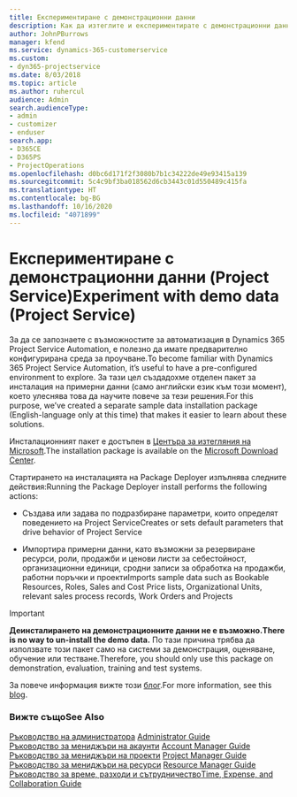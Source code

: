 ```yaml
---
title: Експериментиране с демонстрационни данни
description: Как да изтеглите и експериментирате с демонстрационни данни за Project Service Automation.
author: JohnPBurrows
manager: kfend
ms.service: dynamics-365-customerservice
ms.custom:
- dyn365-projectservice
ms.date: 8/03/2018
ms.topic: article
ms.author: ruhercul
audience: Admin
search.audienceType:
- admin
- customizer
- enduser
search.app:
- D365CE
- D365PS
- ProjectOperations
ms.openlocfilehash: d0bc6d171f2f3080b7b1c34222de49e93415a139
ms.sourcegitcommit: 5c4c9bf3ba018562d6cb3443c01d550489c415fa
ms.translationtype: HT
ms.contentlocale: bg-BG
ms.lasthandoff: 10/16/2020
ms.locfileid: "4071899"
---
```

# <a name="experiment-with-demo-data-project-service"></a><span data-ttu-id="ea01c-103">Експериментиране с демонстрационни данни (Project Service)</span><span class="sxs-lookup"><span data-stu-id="ea01c-103">Experiment with demo data (Project Service)</span></span>

<span data-ttu-id="ea01c-104">За да се запознаете с възможностите за автоматизация в Dynamics 365 Project Service Automation, е полезно да имате предварително конфигурирана среда за проучване.</span><span class="sxs-lookup"><span data-stu-id="ea01c-104">To become familiar with Dynamics 365 Project Service Automation, it’s useful to have a pre-configured environment to explore.</span></span> <span data-ttu-id="ea01c-105">За тази цел създадохме отделен пакет за инсталация на примерни данни (само английски език към този момент), което улеснява това да научите повече за тези решения.</span><span class="sxs-lookup"><span data-stu-id="ea01c-105">For this purpose, we’ve created a separate sample data installation package (English-language only at this time) that makes it easier to learn about these solutions.</span></span> 

<span data-ttu-id="ea01c-106">Инсталационният пакет е достъпен в [Центъра за изтегляния на Microsoft](https://go.microsoft.com/fwlink/?linkid=859966).</span><span class="sxs-lookup"><span data-stu-id="ea01c-106">The installation package is available on the [Microsoft Download Center](https://go.microsoft.com/fwlink/?linkid=859966).</span></span>  

<span data-ttu-id="ea01c-107">Стартирането на инсталацията на Package Deployer изпълнява следните действия:</span><span class="sxs-lookup"><span data-stu-id="ea01c-107">Running the Package Deployer install performs the following actions:</span></span> 
  
-   <span data-ttu-id="ea01c-108">Създава или задава по подразбиране параметри, които определят поведението на Project Service</span><span class="sxs-lookup"><span data-stu-id="ea01c-108">Creates or sets default parameters that drive behavior of Project Service</span></span>  
  
-   <span data-ttu-id="ea01c-109">Импортира примерни данни, като възможни за резервиране ресурси, роли, продажби и ценови листи за себестойност, организационни единици, сродни записи за обработка на продажби, работни поръчки и проекти</span><span class="sxs-lookup"><span data-stu-id="ea01c-109">Imports sample data such as Bookable Resources, Roles, Sales and Cost Price lists, Organizational Units, relevant sales process records, Work Orders and Projects</span></span>    
  
> [!IMPORTANT]
> <span data-ttu-id="ea01c-110">**Деинсталирането на демонстрационните данни не е възможно.**</span><span class="sxs-lookup"><span data-stu-id="ea01c-110">**There is no way to un-install the demo data.**</span></span> <span data-ttu-id="ea01c-111">По тази причина трябва да използвате този пакет само на системи за демонстрация, оценяване, обучение или тестване.</span><span class="sxs-lookup"><span data-stu-id="ea01c-111">Therefore, you should only use this package on demonstration, evaluation, training and test systems.</span></span>

<span data-ttu-id="ea01c-112">За повече информация вижте този [блог](https://blogs.msdn.microsoft.com/crm/2017/10/24/microsoft-dynamics-365-for-field-service-and-project-service-automation-sample-data).</span><span class="sxs-lookup"><span data-stu-id="ea01c-112">For more information, see this [blog](https://blogs.msdn.microsoft.com/crm/2017/10/24/microsoft-dynamics-365-for-field-service-and-project-service-automation-sample-data).</span></span>





  
### <a name="see-also"></a><span data-ttu-id="ea01c-113">Вижте също</span><span class="sxs-lookup"><span data-stu-id="ea01c-113">See Also</span></span>  
 <span data-ttu-id="ea01c-114">[Ръководство на администратора](../psa/admin-guide.md) </span><span class="sxs-lookup"><span data-stu-id="ea01c-114">[Administrator Guide](../psa/admin-guide.md) </span></span>  
 <span data-ttu-id="ea01c-115">[Ръководство за мениджъри на акаунти](../psa/account-manager-guide.md) </span><span class="sxs-lookup"><span data-stu-id="ea01c-115">[Account Manager Guide](../psa/account-manager-guide.md) </span></span>  
 <span data-ttu-id="ea01c-116">[Ръководство за мениджъри на проекти](../psa/project-manager-guide.md) </span><span class="sxs-lookup"><span data-stu-id="ea01c-116">[Project Manager Guide](../psa/project-manager-guide.md) </span></span>  
 <span data-ttu-id="ea01c-117">[Ръководство за мениджъри на ресурси](../psa/resource-manager-guide.md) </span><span class="sxs-lookup"><span data-stu-id="ea01c-117">[Resource Manager Guide](../psa/resource-manager-guide.md) </span></span>  
 [<span data-ttu-id="ea01c-118">Ръководство за време, разходи и сътрудничество</span><span class="sxs-lookup"><span data-stu-id="ea01c-118">Time, Expense, and Collaboration Guide</span></span>](../psa/time-expense-collaboration-guide.md)
